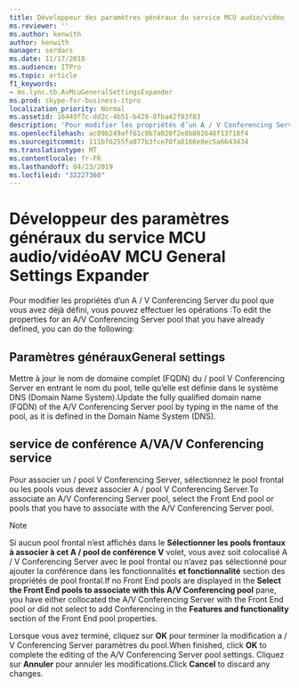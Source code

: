```yaml
---
title: Développeur des paramètres généraux du service MCU audio/vidéo
ms.reviewer: ''
ms.author: kenwith
author: kenwith
manager: serdars
ms.date: 11/17/2018
ms.audience: ITPro
ms.topic: article
f1_keywords:
- ms.lync.tb.AvMcuGeneralSettingsExpander
ms.prod: skype-for-business-itpro
localization_priority: Normal
ms.assetid: 16449f7c-dd2c-4b51-b428-8fba42f93f83
description: 'Pour modifier les propriétés d’un A / V Conferencing Server du pool que vous avez déjà défini, vous pouvez effectuer les opérations :'
ms.openlocfilehash: ac09b249aff61c0b7a020f2e8b802648f13718f4
ms.sourcegitcommit: 111bf6255fa877b3fce70fa8166e8ec5a6643434
ms.translationtype: MT
ms.contentlocale: fr-FR
ms.lasthandoff: 04/23/2019
ms.locfileid: "32227360"
---
```

# <a name="av-mcu-general-settings-expander"></a><span data-ttu-id="2493c-103">Développeur des paramètres généraux du service MCU audio/vidéo</span><span class="sxs-lookup"><span data-stu-id="2493c-103">AV MCU General Settings Expander</span></span>
 
<span data-ttu-id="2493c-104">Pour modifier les propriétés d’un A / V Conferencing Server du pool que vous avez déjà défini, vous pouvez effectuer les opérations :</span><span class="sxs-lookup"><span data-stu-id="2493c-104">To edit the properties for an A/V Conferencing Server pool that you have already defined, you can do the following:</span></span>
  
## <a name="general-settings"></a><span data-ttu-id="2493c-105">Paramètres généraux</span><span class="sxs-lookup"><span data-stu-id="2493c-105">General settings</span></span>

<span data-ttu-id="2493c-106">Mettre à jour le nom de domaine complet (FQDN) du / pool V Conferencing Server en entrant le nom du pool, telle qu’elle est définie dans le système DNS (Domain Name System).</span><span class="sxs-lookup"><span data-stu-id="2493c-106">Update the fully qualified domain name (FQDN) of the A/V Conferencing Server pool by typing in the name of the pool, as it is defined in the Domain Name System (DNS).</span></span>
  
## <a name="av-conferencing-service"></a><span data-ttu-id="2493c-107">service de conférence A/V</span><span class="sxs-lookup"><span data-stu-id="2493c-107">A/V Conferencing service</span></span>

<span data-ttu-id="2493c-108">Pour associer un / pool V Conferencing Server, sélectionnez le pool frontal ou les pools vous devez associer A / pool V Conferencing Server.</span><span class="sxs-lookup"><span data-stu-id="2493c-108">To associate an A/V Conferencing Server pool, select the Front End pool or pools that you have to associate with the A/V Conferencing Server pool.</span></span>
  
> [!NOTE]
> <span data-ttu-id="2493c-109">Si aucun pool frontal n’est affichés dans le **Sélectionner les pools frontaux à associer à cet A / pool de conférence V** volet, vous avez soit colocalisé A / V Conferencing Server avec le pool frontal ou n’avez pas sélectionné pour ajouter la conférence dans les fonctionnalités **et fonctionnalité** section des propriétés de pool frontal.</span><span class="sxs-lookup"><span data-stu-id="2493c-109">If no Front End pools are displayed in the **Select the Front End pools to associate with this A/V Conferencing pool** pane, you have either collocated the A/V Conferencing Server with the Front End pool or did not select to add Conferencing in the **Features and functionality** section of the Front End pool properties.</span></span>
  


<span data-ttu-id="2493c-110">Lorsque vous avez terminé, cliquez sur **OK** pour terminer la modification a / V Conferencing Server paramètres du pool.</span><span class="sxs-lookup"><span data-stu-id="2493c-110">When finished, click **OK** to complete the editing of the A/V Conferencing Server pool settings.</span></span> <span data-ttu-id="2493c-111">Cliquez sur **Annuler** pour annuler les modifications.</span><span class="sxs-lookup"><span data-stu-id="2493c-111">Click **Cancel** to discard any changes.</span></span>
  

